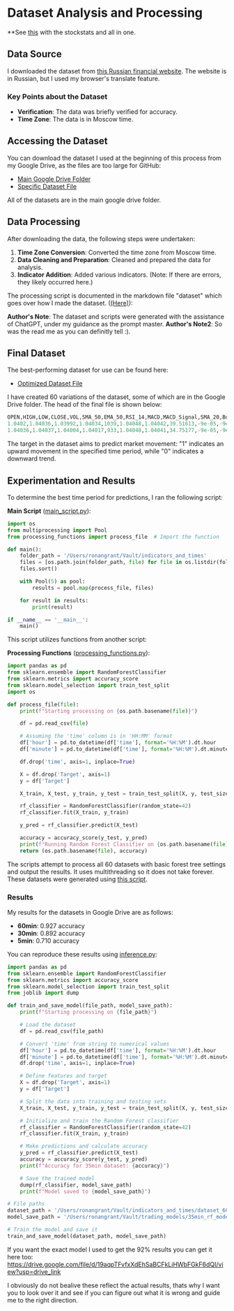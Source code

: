 # Dataset Analysis and Processing

**See [this](inference.ipynb) with the stockstats and all in one.

## Data Source

I downloaded the dataset from [this Russian financial website](https://www.finam.ru/quote/forex/eurusd/export/). The website is in Russian, but I used my browser's translate feature. 

### Key Points about the Dataset
- **Verification**: The data was briefly verified for accuracy.
- **Time Zone**: The data is in Moscow time.

## Accessing the Dataset

You can download the dataset I used at the beginning of this process from my Google Drive, as the files are too large for GitHub:
- [Main Google Drive Folder](https://drive.google.com/drive/folders/1NIw2Kqc043LLIK7ZXrx8wYRol7zuFjP2?usp=drive_link)
- [Specific Dataset File](https://drive.google.com/file/d/1HAWgJpsows16hIDv3vg1szH9XQ7CGR6C/view?usp=drive_link)

All of the datasets are in the main google drive folder.

## Data Processing

After downloading the data, the following steps were undertaken:
1. **Time Zone Conversion**: Converted the time zone from Moscow time.
2. **Data Cleaning and Preparation**: Cleaned and prepared the data for analysis.
3. **Indicator Addition**: Added various indicators. (Note: If there are errors, they likely occurred here.)

The processing script is documented in the markdown file "dataset" which goes over how I made the dataset. ([(Here)](dataset.md)):

**Author's Note**: The dataset and scripts were generated with the assistance of ChatGPT, under my guidance as the prompt master.
**Author's Note2**: So was the read me as you can definitly tell :).

## Final Dataset

The best-performing dataset for use can be found here:
- [Optimized Dataset File](https://drive.google.com/file/d/1TbTsfjtshYY6l_2K6uCzVom-ZqGqV4vh/view?usp=drive_link)

I have created 60 variations of the dataset, some of which are in the Google Drive folder. The head of the final file is shown below:

```python
OPEN,HIGH,LOW,CLOSE,VOL,SMA_50,EMA_50,RSI_14,MACD,MACD_Signal,SMA_20,Bollinger_Upper,Bollinger_Lower,time,day_of_week,%K,%D,ATR,Target
1.0402,1.04036,1.03992,1.04034,1039,1.04048,1.04042,39.51613,-9e-05,-9e-05,1.04037,1.04082,1.03993,22:21,2,63.09523809524188,53.96825396825272,0.0003749999999999,1
1.04036,1.04037,1.04004,1.04017,933,1.04048,1.04041,34.75177,-9e-05,-9e-05,1.04035,1.04077,1.03992,22:22,2,45.56962025317808,53.681936909787,0.0003799999999999,1
```

The target in the dataset aims to predict market movement: "1" indicates an upward movement in the specified time period, while "0" indicates a downward trend.

## Experimentation and Results

To determine the best time period for predictions, I ran the following script:

**Main Script** ([main_script.py](main_script.py)):
```python
import os
from multiprocessing import Pool
from processing_functions import process_file  # Import the function

def main():
    folder_path = '/Users/ronangrant/Vault/indicators_and_times'
    files = [os.path.join(folder_path, file) for file in os.listdir(folder_path) if file.endswith('.csv')]
    files.sort()

    with Pool(5) as pool:
        results = pool.map(process_file, files)

    for result in results:
        print(result)

if __name__ == '__main__':
    main()

```

This script utilizes functions from another script:

**Processing Functions** ([processing_functions.py](processing_functions.py)):
```python
import pandas as pd
from sklearn.ensemble import RandomForestClassifier
from sklearn.metrics import accuracy_score
from sklearn.model_selection import train_test_split
import os

def process_file(file):
    print(f"Starting processing on {os.path.basename(file)}")

    df = pd.read_csv(file)

    # Assuming the 'time' column is in 'HH:MM' format
    df['hour'] = pd.to_datetime(df['time'], format='%H:%M').dt.hour
    df['minute'] = pd.to_datetime(df['time'], format='%H:%M').dt.minute

    df.drop('time', axis=1, inplace=True)

    X = df.drop('Target', axis=1)
    y = df['Target']

    X_train, X_test, y_train, y_test = train_test_split(X, y, test_size=0.2, random_state=42)

    rf_classifier = RandomForestClassifier(random_state=42)
    rf_classifier.fit(X_train, y_train)

    y_pred = rf_classifier.predict(X_test)

    accuracy = accuracy_score(y_test, y_pred)
    print(f"Running Random Forest Classifier on {os.path.basename(file)} - Accuracy: {accuracy}")
    return (os.path.basename(file), accuracy)

```

The scripts attempt to process all 60 datasets with basic forest tree settings and output the results. It uses multithreading so it does not take forever. These datasets were generated using [this script](main_script.py).

### Results

My results for the datasets in Google Drive are as follows:
- **60min**: 0.927 accuracy
- **30min**: 0.892 accuracy
- **5min**: 0.710 accuracy

You can reproduce these results using [inference.py](inference.py):
```python
import pandas as pd
from sklearn.ensemble import RandomForestClassifier
from sklearn.metrics import accuracy_score
from sklearn.model_selection import train_test_split
from joblib import dump

def train_and_save_model(file_path, model_save_path):
    print(f"Starting processing on {file_path}")

    # Load the dataset
    df = pd.read_csv(file_path)

    # Convert 'time' from string to numerical values
    df['hour'] = pd.to_datetime(df['time'], format='%H:%M').dt.hour
    df['minute'] = pd.to_datetime(df['time'], format='%H:%M').dt.minute
    df.drop('time', axis=1, inplace=True)

    # Define features and target
    X = df.drop('Target', axis=1)
    y = df['Target']

    # Split the data into training and testing sets
    X_train, X_test, y_train, y_test = train_test_split(X, y, test_size=0.2, random_state=42)

    # Initialize and train the Random Forest classifier
    rf_classifier = RandomForestClassifier(random_state=42)
    rf_classifier.fit(X_train, y_train)

    # Make predictions and calculate accuracy
    y_pred = rf_classifier.predict(X_test)
    accuracy = accuracy_score(y_test, y_pred)
    print(f"Accuracy for 35min dataset: {accuracy}")

    # Save the trained model
    dump(rf_classifier, model_save_path)
    print(f"Model saved to {model_save_path}")

# File paths
dataset_path = '/Users/ronangrant/Vault/indicators_and_times/dataset_60min.csv'
model_save_path = '/Users/ronangrant/Vault/trading_models/35min_rf_model.joblib'

# Train the model and save it
train_and_save_model(dataset_path, model_save_path)

```

If you want the exact model I used to get the 92% results you can get it here too: https://drive.google.com/file/d/19aqpTFvfxXdEhSaBCFkLiHWbFGkF6dQI/view?usp=drive_link

I obviously do not bealive these reflect the actual results, thats why I want you to look over it and see if you can figure out what it is wrong and guide me to the right direction.
